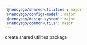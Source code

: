 ```yaml
---
'@nenoyago/shared-utilities': major
'@nenoyago/configs-model': major
'@nenoyago/design-system': major
'@nenoyago/common-utils': major
---
```


create shared utilities package
